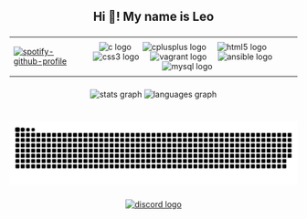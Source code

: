 <!--
**leogamer644/leogamer644** is a ✨ _special_ ✨ repository because its `README.md` (this file) appears on your GitHub profile.

Here are some ideas to get you started:

- 🔭 I’m currently working on ...
- 🌱 I’m currently learning ...
- 👯 I’m looking to collaborate on ...
- 🤔 I’m looking for help with ...
- 💬 Ask me about ...
- 📫 How to reach me: ...
- 😄 Pronouns: ...
- ⚡ Fun fact: ...
-->
<h2 align="center">Hi 👋! My name is Leo</h2>

###

###
<table align="center" cellspacing="0" cellpadding="0">
  <tr>
    <td>
      
  [![spotify-github-profile](https://spotify-github-profile.kittinanx.com/api/view?uid=31fmw73ngnycu42kqox32f3knlk4&cover_image=false&theme=default&show_offline=true&background_color=121212&interchange=true&bar_color=c01c28&bar_color_cover=true)](https://spotify-github-profile.kittinanx.com/api/view?uid=31fmw73ngnycu42kqox32f3knlk4&redirect=true)
  </td>
    <td colspan="2" align="center">
      <img src="https://cdn.jsdelivr.net/gh/devicons/devicon/icons/c/c-original.svg" height="30" alt="c logo" />
      <img width="12" />
      <img src="https://cdn.jsdelivr.net/gh/devicons/devicon/icons/cplusplus/cplusplus-original.svg" height="30" alt="cplusplus logo"  />
      <img width="12" />
      <img src="https://cdn.jsdelivr.net/gh/devicons/devicon/icons/html5/html5-original.svg" height="30" alt="html5 logo"  />
      <img width="12" />
      <img src="https://cdn.jsdelivr.net/gh/devicons/devicon/icons/css3/css3-original.svg" height="30" alt="css3 logo"  />
      <img width="12" />
      <img src="https://cdn.jsdelivr.net/gh/devicons/devicon/icons/vagrant/vagrant-original.svg" height="30" alt="vagrant logo"  />
      <img width="12" />
      <img src="https://cdn.jsdelivr.net/gh/devicons/devicon/icons/ansible/ansible-original.svg" height="30" alt="ansible logo"  />
      <img width="12" />
      <img src="https://cdn.jsdelivr.net/gh/devicons/devicon/icons/mysql/mysql-original.svg" height="30" alt="mysql logo"  />
    </td>
  </tr>
</table>


###

<div align="center">
  <img src="https://github-readme-stats.vercel.app/api?username=leogamer644&hide_title=false&hide_rank=false&show_icons=true&include_all_commits=true&count_private=true&disable_animations=false&theme=dracula&locale=en&hide_border=false" height="150" alt="stats graph"  />
  <img src="https://github-readme-stats.vercel.app/api/top-langs?username=leogamer644&locale=en&hide_title=false&layout=compact&card_width=320&langs_count=5&theme=dracula&hide_border=false" height="150" alt="languages graph"  />
</div>

###

<br clear="both">

<img src="https://raw.githubusercontent.com/leogamer644/leogamer644/output/snake.svg" alt="Snake animation" />

###

<div align="center">
  <a href="https://discordapp.com/users/301073758754701312" target="_blank">
    <img src="https://img.shields.io/static/v1?message=Discord&logo=discord&label=&color=7289DA&logoColor=white&labelColor=&style=for-the-badge" height="35" alt="discord logo"  />
  </a>
</div>

###
